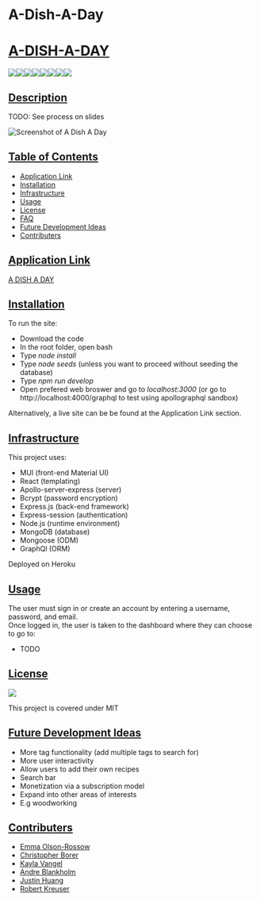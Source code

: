# A-Dish-A-Day

# <ins>A-DISH-A-DAY</ins>
![](https://img.shields.io/badge/JavaScript-323330?style=for-the-badge&logo=javascript&logoColor=F7DF1E)![](https://img.shields.io/badge/Node.js-43853D?style=for-the-badge&logo=node.js&logoColor=white)![](https://img.shields.io/badge/Express.js-404D59?style=for-the-badge)![](https://img.shields.io/badge/MongoDB-00000F?style=for-the-badge&logo=MongoDB&logoColor=white)![](https://img.shields.io/badge/-Mongoose-d3d3d3?style=for-the-badge&logo=mongoose&logoColor=52B0E7)![](https://img.shields.io/badge/-React-d3dFd3?style=for-the-badge&logo=react&logoColor=52B0E7)![](https://img.shields.io/badge/-GraphQl-d3d3dF?style=for-the-badge&logo=graphql&logoColor=e535ab)![](https://img.shields.io/badge/-Apollo-d3dFF3?style=for-the-badge&logo=apollo&logoColor=52B0E7)
## <ins>Description</ins>
TODO: See process on slides

![Screenshot of A Dish A Day](./src/Screenshot%202022-06-18%20194919.png)

## <ins>Table of Contents</ins>
- [Application Link](#application-link)
- [Installation](#installation)
- [Infrastructure](#infrastructure)
- [Usage](#usage)
- [License](#license)
- [FAQ](#faq)
- [Future Development Ideas](#future-development-ideas)
- [Contributers](#contributers)

## <ins>Application Link</ins> 
[A DISH A DAY](https://agile-ocean-35043.herokuapp.com/)

## <ins>Installation</ins>  
 To run the site:  
 - Download the code  
 - In the root folder, open bash  
 - Type *node install*  
 - Type *node seeds* (unless you want to proceed without seeding the database)  
 - Type *npm run develop*  
 - Open prefered web broswer and go to *localhost:3000* (or go to http://localhost:4000/graphql to test using apollographql sandbox)  
  
 Alternatively, a live site can be be found at the Application Link section.


 
## <ins>Infrastructure</ins>  
This project uses:  
- MUI (front-end Material UI)  
- React (templating)
- Apollo-server-express (server)  
- Bcrypt (password encryption)
- Express.js (back-end framework)
- Express-session (authentication)
- Node.js (runtime environment)
- MongoDB (database)
- Mongoose (ODM)
- GraphQl (ORM)

Deployed on Heroku

## <ins>Usage</ins>

 The user must sign in or create an account by entering a username, password, and email.  
 Once logged in, the user is taken to the dashboard where they can choose to go to:  
 - TODO


## <ins>License</ins>
![](https://img.shields.io/badge/License-MIT%20-blue?style=flat-square)

This project is covered under MIT


## <ins>Future Development Ideas</ins>
- More tag functionality (add multiple tags to search for)
- More user interactivity  
 - Allow users to add their own recipes
- Search bar  
- Monetization via a subscription model
- Expand into other areas of interests
 - E.g  woodworking
 

## <ins>Contributers</ins>
- [Emma Olson-Rossow](https://github.com/emmazart)
- [Christopher Borer](https://github.com/cspower5)
- [Kayla Vangel](https://github.com/KaylaVangel)
- [Andre Blankholm](https://github.com/AndreBlankholm)
- [Justin Huang](https://github.com/justincode98)
- [Robert Kreuser](https://github.com/MNlegion)


